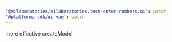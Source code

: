 ```yaml
---
'@milaboratories/milaboratories.test-enter-numbers.ui': patch
'@platforma-sdk/ui-vue': patch
---
```


more effective createModel
